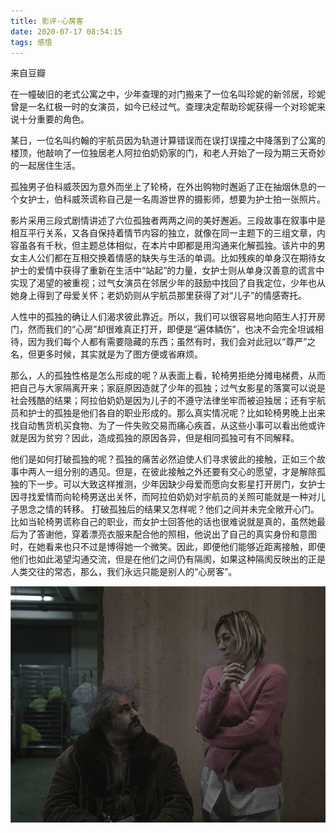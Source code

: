 ```yaml
---
title: 影评-心房客
date: 2020-07-17 08:54:15
tags: 感悟
---
```


来自豆瓣

在一幢破旧的老式公寓之中，少年查理的对门搬来了一位名叫珍妮的新邻居，珍妮曾是一名红极一时的女演员，如今已经过气。查理决定帮助珍妮获得一个对珍妮来说十分重要的角色。

某日，一位名叫约翰的宇航员因为轨道计算错误而在误打误撞之中降落到了公寓的楼顶，他敲响了一位独居老人阿拉伯奶奶家的门，和老人开始了一段为期三天奇妙的一起居住生活。

孤独男子伯科威茨因为意外而坐上了轮椅，在外出购物时邂逅了正在抽烟休息的一个女护士，伯科威茨谎称自己是一名周游世界的摄影师，想要为护士拍一张照片。

影片采用三段式剧情讲述了六位孤独者两两之间的美好邂逅。三段故事在叙事中是相互平行关系，又各自保持着情节内容的独立，就像在同一主题下的三组文章，内容虽各有千秋，但主题总体相似，在本片中即都是用沟通来化解孤独。该片中的男女主人公们都在互相交换着情感的缺失与生活的单调。比如残疾的单身汉在期待女护士的爱情中获得了重新在生活中“站起”的力量，女护士则从单身汉善意的谎言中实现了渴望的被重视；过气女演员在邻居少年的鼓励中找回了自我定位，少年也从她身上得到了母爱关怀；老奶奶则从宇航员那里获得了对“儿子”的情感寄托。

人性中的孤独的确让人们渴求彼此靠近。所以，我们可以很容易地向陌生人打开房门，然而我们的“心房”却很难真正打开，即便是“遍体鳞伤”，也决不会完全坦诚相待，因为我们每个人都有需要隐藏的东西；虽然有时，我们会对此冠以“尊严”之名，但更多时候，其实就是为了图方便或省麻烦。

那么，人的孤独性格是怎么形成的呢？从表面上看，轮椅男拒绝分摊电梯费，从而把自己与大家隔离开来；家庭原因造就了少年的孤独；过气女影星的落寞可以说是社会残酷的结果；阿拉伯奶奶是因为儿子的不遵守法律坐牢而被迫独居；还有宇航员和护士的孤独是他们各自的职业形成的。那么真实情况呢？比如轮椅男晚上出来找自动售货机买食物、为了一件失败交易而痛心疾首，从这些小事可以看出他或许就是因为贫穷？因此，造成孤独的原因各异，但是相同孤独可有不同解释。

他们是如何打破孤独的呢？孤独的痛苦必然迫使人们寻求彼此的接触，正如三个故事中两人一组分别的遇见。但是，在彼此接触之外还要有交心的愿望，才是解除孤独的下一步。可以大致这样推测，少年因缺少母爱而愿向女影星打开房门，女护士因寻找爱情而向轮椅男送出关怀，而阿拉伯奶奶对宇航员的关照可能就是一种对儿子思念之情的转移。
打破孤独后的结果又怎样呢？他们之间并未完全敞开心门。比如当轮椅男谎称自己的职业，而女护士回答他的话也很难说就是真的，虽然她最后为了答谢他，穿着漂亮衣服来配合他的照相，他说出了自己的真实身份和意图时，在她看来也只不过是博得她一个微笑。因此，即便他们能够近距离接触，即便他们也如此渴望沟通交流，但是在他们之间仍有隔阂，如果这种隔阂反映出的正是人类交往的常态，那么，我们永远只能是别人的“心房客”。 

<div align=center>

![](/img/xinfangke.jpg)

</div>